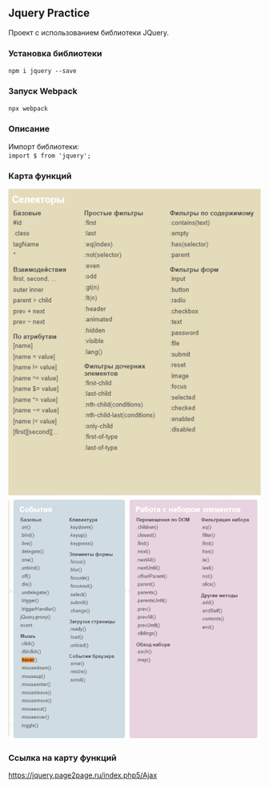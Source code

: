 ## Jquery Practice

Проект с использованием библиотеки JQuery.


### Установка библиотеки
```
npm i jquery --save
```

### Запуск Webpack
```
npx webpack
```

### Описание

Импорт библиотеки:<br>
`import $ from 'jquery';`


### Карта функций
![alt text](image-1.png)
![alt text](image-2.png)
### Ссылка на карту функций
<https://jquery.page2page.ru/index.php5/Ajax>


